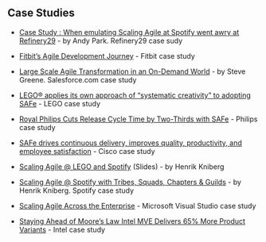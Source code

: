 ## Case Studies

- [Case Study : When emulating Scaling Agile at Spotify went awry at Refinery29](https://medium.com/@andy.park/when-emulating-scaling-agile-at-spotify-goes-awry-d297dc006763) - by Andy Park. Refinery29 case sudy

- [Fitbit’s Agile Development Journey](http://www.scaledagileframework.com/fitbit-case-study/) - Fitbit case study

- [Large Scale Agile Transformation in an On-Demand World](https://www.slideshare.net/sgreene/large-scale-agile-transformation-presentation) - by Steve Greene. Salesforce.com case study

- [LEGO® applies its own approach of “systematic creativity” to adopting SAFe](http://www.scaledagileframework.com/lego-case-study/) - LEGO case study

- [Royal Philips Cuts Release Cycle Time by Two-Thirds with SAFe](http://www.scaledagileframework.com/royal-phillips-case-study/) - Philips case study

- [SAFe drives continuous delivery, improves quality, productivity, and employee satisfaction](http://www.scaledagileframework.com/cisco-case-study/) - Cisco case study

- [Scaling Agile @ LEGO and Spotify](http://blog.crisp.se/2017/10/10/henrikkniberg/scaling-agile-lego-and-spotify) (Slides) - by Henrik Kniberg

- [Scaling Agile @ Spotify with Tribes, Squads, Chapters & Guilds](http://blog.crisp.se/2012/11/14/henrikkniberg/scaling-agile-at-spotify) - by Henrik Kniberg. Spotify case study

- [Scaling Agile Across the Enterprise](http://stories.visualstudio.com/scaling-agile-across-the-enterprise/) - Microsoft Visual Studio case study

- [Staying Ahead of Moore’s Law Intel MVE Delivers 65% More Product Variants](http://www.scaledagileframework.com/case-study-intel/) - Intel case study
